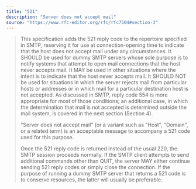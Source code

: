```yaml
---
title: "521"
description: "Server does not accept mail"
source: "https://www.rfc-editor.org/rfc/rfc7504#section-3"
---
```


> This specification adds the 521 reply code to the repertoire
> specified in SMTP, reserving it for use at connection-opening time to
> indicate that the host does not accept mail under any circumstances.
> It SHOULD be used for dummy SMTP servers whose sole purpose is to
> notify systems that attempt to open mail connections that the host
> never accepts mail.  It MAY be used in other situations where the
> intent is to indicate that the host never accepts mail.  It SHOULD
> NOT be used for situations in which the server rejects mail from
> particular hosts or addresses or in which mail for a particular
> destination host is not accepted.  As discussed in SMTP, reply code
> 554 is more appropriate for most of those conditions; an additional
> case, in which the determination that mail is not accepted is
> determined outside the mail system, is covered in the next section
> (Section 4).
> 
> "Server does not accept mail" (or a variant such as "Host", "Domain",
> or a related term) is an acceptable message to accompany a 521 code
> used for this purpose.
> 
> Once the 521 reply code is returned instead of the usual 220, the
> SMTP session proceeds normally.  If the SMTP client attempts to send
> additional commands other than QUIT, the server MAY either continue
> sending 521 reply codes or simply close the connection.  If the
> purpose of running a dummy SMTP server that returns a 521 code is to
> conserve resources, the latter will usually be preferable.
